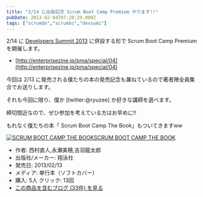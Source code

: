 ```yaml
---
title: "2/14 に出版記念 Scrum Boot Camp Premium やります!!"
pubDate: 2013-02-04T07:28:29.000Z
tags: ["scrumdo","scrumbc","devsumi"]
---
```


2/14 に [Developers Summit 2013](http://event.shoeisha.jp/detail/1/) に併設する形で Scrum Boot Camp Premium を開催します。

- [http://enterprisezine.jp/pma/special/04](http://enterprisezine.jp/pma/special/04)

今回は 2/13 に発売される僕たちの本の発売記念も兼ねているので著者陣全員集合でお送りします。

それも今回に限り、僕か [twitter:@ryuzee] か好きな講師を選べます。

締切間近なので、ぜひ参加を考えている方はお早めに!!

もれなく僕たちの本「 Scrum Boot Camp The Book」もついてきますww

[![SCRUM BOOT CAMP THE BOOK](https://images-fe.ssl-images-amazon.com/images/I/51q3GMM3rjL._SL160_.jpg)](http://www.amazon.co.jp/exec/obidos/ASIN/4798129712/nawoto07-22/)[SCRUM BOOT CAMP THE BOOK](http://www.amazon.co.jp/exec/obidos/ASIN/4798129712/nawoto07-22/)

- 作者: 西村直人,永瀬美穂,吉羽龍太郎
- 出版社/メーカー: 翔泳社
- 発売日: 2013/02/13
- メディア: 単行本（ソフトカバー）
- 購入: 5人 クリック: 13回
- [この商品を含むブログ (33件) を見る](http://d.hatena.ne.jp/asin/4798129712/nawoto07-22)